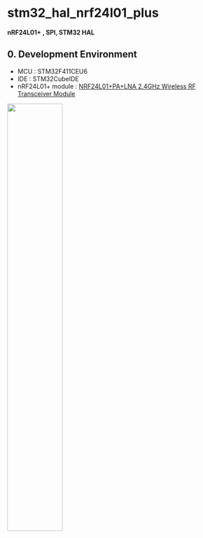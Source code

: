 # stm32_hal_nrf24l01_plus

__nRF24L01+ , SPI, STM32 HAL__

## 0. Development Environment

- MCU : STM32F411CEU6
- IDE : STM32CubeIDE
- nRF24L01+ module : [NRF24L01+PA+LNA 2.4GHz Wireless RF Transceiver Module](https://electropeak.com/nrf24l01-pa-lna-wireless-module)

<img src = "https://user-images.githubusercontent.com/48342925/126061032-67ad8fc7-6f70-4f70-93e6-520d1a934779.png" width = "50%" height = "50%">


